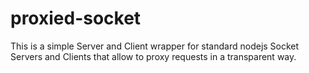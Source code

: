 proxied-socket
==============

This is a simple Server and Client wrapper for standard nodejs Socket Servers and Clients that allow to proxy requests in a transparent way.

